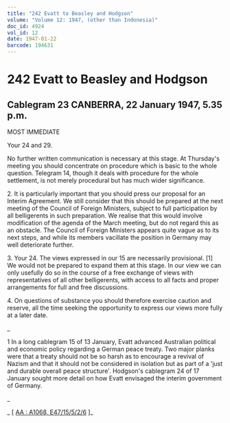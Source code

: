 ```yaml
---
title: "242 Evatt to Beasley and Hodgson"
volume: "Volume 12: 1947, (other than Indonesia)"
doc_id: 4924
vol_id: 12
date: 1947-01-22
barcode: 194631
---
```


# 242 Evatt to Beasley and Hodgson

## Cablegram 23 CANBERRA, 22 January 1947, 5.35 p.m.

MOST IMMEDIATE

Your 24 and 29.

No further written communication is necessary at this stage. At Thursday's meeting you should concentrate on procedure which is basic to the whole question. Telegram 14, though it deals with procedure for the whole settlement, is not merely procedural but has much wider significance.

2\. It is particularly important that you should press our proposal for an Interim Agreement. We still consider that this should be prepared at the next meeting of the Council of Foreign Ministers, subject to full participation by all belligerents in such preparation. We realise that this would involve modification of the agenda of the March meeting, but do not regard this as an obstacle. The Council of Foreign Ministers appears quite vague as to its next steps, and while its members vacillate the position in Germany may well deteriorate further.

3\. Your 24. The views expressed in our 15 are necessarily provisional. [1] We would not be prepared to expand them at this stage. In our view we can only usefully do so in the course of a free exchange of views with representatives of all other belligerents, with access to all facts and proper arrangements for full and free discussions.

4\. On questions of substance you should therefore exercise caution and reserve, all the time seeking the opportunity to express our views more fully at a later date.

_

1 In a long cablegram 15 of 13 January, Evatt advanced Australian political and economic policy regarding a German peace treaty. Two major planks were that a treaty should not be so harsh as to encourage a revival of Nazism and that it should not be considered in isolation but as part of a 'just and durable overall peace structure'. Hodgson's cablegram 24 of 17 January sought more detail on how Evatt envisaged the interim government of Germany.

_

_ [ [AA : A1068, E47/15/5/2/6](http://www.naa.gov.au/cgi-bin/Search?O=I&Number=194631) ]_
